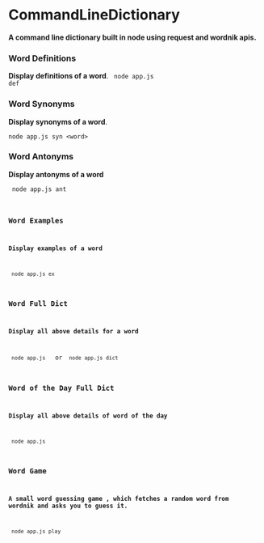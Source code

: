 # CommandLineDictionary
**A command line dictionary built in node using request and wordnik apis.**
### Word Definitions
**Display definitions of a word**. 
<code> node app.js def <word> </code>

### Word Synonyms
**Display synonyms of a word**.

``` node app.js syn <word> ```
  
### Word Antonyms
**Display antonyms of a word**

<code> node app.js ant <word>

### Word Examples
**Display examples of a word**

<code> node app.js ex <word> </code>

### Word Full Dict
**Display all above details for a word**

<code> node app.js <word> </code> or <code> node app.js dict <word> </code>

### Word of the Day Full Dict
**Display all above details of word of the day**

<code> node app.js </code>

### Word Game
**A small word guessing game , which fetches a random word from wordnik and asks you to guess it.**

<code> node app.js play </code>
